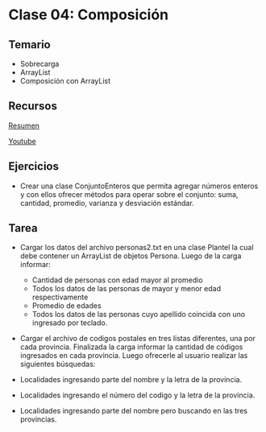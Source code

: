 
# Clase 04: Composición

## Temario

* Sobrecarga
* ArrayList
* Composición con ArrayList

## Recursos

[Resumen](https://xmind.app/m/2zVDjf)

[Youtube](https://youtu.be/v41X4ojAI-I)

## Ejercicios

* Crear una clase ConjuntoEnteros que permita agregar números enteros y con ellos ofrecer métodos para operar sobre el conjunto: suma, cantidad, promedio, varianza y desviación estándar.

## Tarea

* Cargar los datos del archivo personas2.txt en una clase Plantel la cual debe contener un ArrayList de objetos Persona. Luego de la carga informar:
  * Cantidad de personas con edad mayor al promedio
  * Todos los datos de las personas de mayor y menor edad
respectivamente
  * Promedio de edades
  * Todos los datos de las personas cuyo apellido coincida con
uno ingresado por teclado.

*  Cargar el archivo de codigos postales en tres listas diferentes, una por cada provincia. Finalizada la carga informar la cantidad de códigos ingresados en cada provincia. 
Luego ofrecerle al usuario realizar las siguientes búsquedas:
  * Localidades ingresando parte del nombre y la letra de la provincia.
  * Localidades ingresando el número del codigo y la letra de la provincia.
  * Localidades ingresando parte del nombre pero buscando en las tres provincias.

